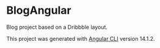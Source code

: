# BlogAngular
Blog project based on a Dribbble layout.

This project was generated with [Angular CLI](https://github.com/angular/angular-cli) version 14.1.2.
